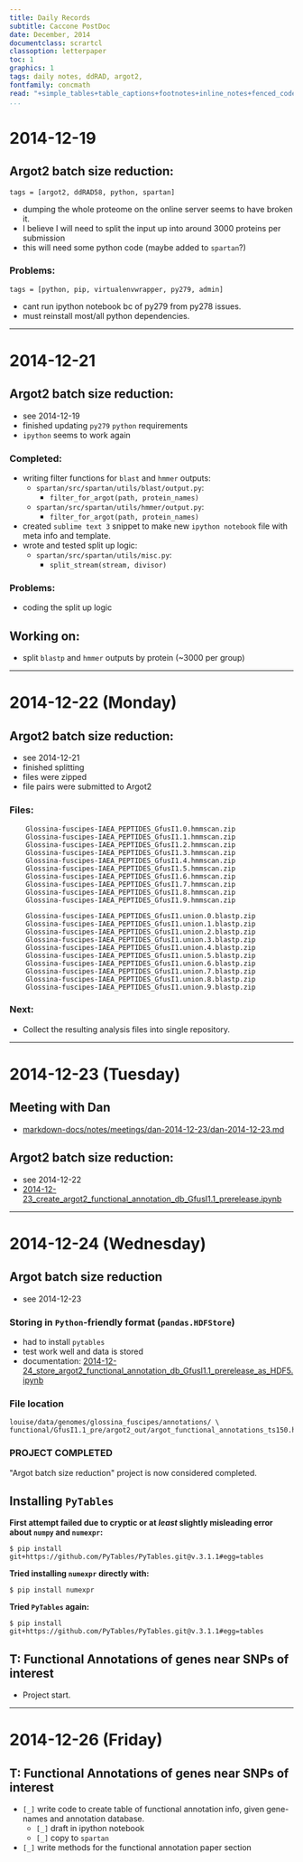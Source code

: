 ```yaml
---
title: Daily Records
subtitle: Caccone PostDoc
date: December, 2014
documentclass: scrartcl
classoption: letterpaper
toc: 1
graphics: 1
tags: daily notes, ddRAD, argot2, 
fontfamily: concmath
read: "+simple_tables+table_captions+footnotes+inline_notes+fenced_code_blocks+fenced_code_attributes+fancy_lists+definition_lists+superscript+subscript+tex_math_dollars"
...
```



# 2014-12-19 #

## Argot2 batch size reduction: ##
```tags
tags = [argot2, ddRAD58, python, spartan]
```

- dumping the whole proteome on the online server seems to have broken it.
- I believe I will need to split the input up into around 3000 proteins per submission
- this will need some python code (maybe added to `spartan`?)

### Problems: ###
```tags
tags = [python, pip, virtualenvwrapper, py279, admin]
```

- cant run ipython notebook bc of py279 from py278 issues.
- must reinstall most/all python dependencies. 

------------------------------------------

# 2014-12-21 #

## Argot2 batch size reduction: ##

- see 2014-12-19
- finished updating `py279` `python` requirements
- `ipython` seems to work again

### Completed: ###

- writing filter functions for `blast` and `hmmer` outputs:
	- `spartan/src/spartan/utils/blast/output.py`: 
		- `filter_for_argot(path, protein_names)`
	- `spartan/src/spartan/utils/hmmer/output.py`: 
		- `filter_for_argot(path, protein_names)`
- created `sublime text 3` snippet to make new `ipython notebook` file with meta info and template.
- wrote and tested split up logic:
	- `spartan/src/spartan/utils/misc.py`:
		- `split_stream(stream, divisor)`


### Problems: ###

- coding the split up logic

## Working on: ##

- split `blastp` and `hmmer` outputs by protein (~3000 per group)

------------------------------------------

# 2014-12-22 (Monday) #

## Argot2 batch size reduction: ##

- see 2014-12-21
- finished splitting
- files were zipped
- file pairs were submitted to Argot2

### Files: ###

```
    Glossina-fuscipes-IAEA_PEPTIDES_GfusI1.0.hmmscan.zip
    Glossina-fuscipes-IAEA_PEPTIDES_GfusI1.1.hmmscan.zip
    Glossina-fuscipes-IAEA_PEPTIDES_GfusI1.2.hmmscan.zip
    Glossina-fuscipes-IAEA_PEPTIDES_GfusI1.3.hmmscan.zip
    Glossina-fuscipes-IAEA_PEPTIDES_GfusI1.4.hmmscan.zip
    Glossina-fuscipes-IAEA_PEPTIDES_GfusI1.5.hmmscan.zip
    Glossina-fuscipes-IAEA_PEPTIDES_GfusI1.6.hmmscan.zip
    Glossina-fuscipes-IAEA_PEPTIDES_GfusI1.7.hmmscan.zip
    Glossina-fuscipes-IAEA_PEPTIDES_GfusI1.8.hmmscan.zip
    Glossina-fuscipes-IAEA_PEPTIDES_GfusI1.9.hmmscan.zip

    Glossina-fuscipes-IAEA_PEPTIDES_GfusI1.union.0.blastp.zip
    Glossina-fuscipes-IAEA_PEPTIDES_GfusI1.union.1.blastp.zip
    Glossina-fuscipes-IAEA_PEPTIDES_GfusI1.union.2.blastp.zip
    Glossina-fuscipes-IAEA_PEPTIDES_GfusI1.union.3.blastp.zip
    Glossina-fuscipes-IAEA_PEPTIDES_GfusI1.union.4.blastp.zip
    Glossina-fuscipes-IAEA_PEPTIDES_GfusI1.union.5.blastp.zip
    Glossina-fuscipes-IAEA_PEPTIDES_GfusI1.union.6.blastp.zip
    Glossina-fuscipes-IAEA_PEPTIDES_GfusI1.union.7.blastp.zip
    Glossina-fuscipes-IAEA_PEPTIDES_GfusI1.union.8.blastp.zip
    Glossina-fuscipes-IAEA_PEPTIDES_GfusI1.union.9.blastp.zip
```

### Next: ###

- Collect the resulting analysis files into single repository.

------------------------------------------

# 2014-12-23 (Tuesday) #

## Meeting with Dan ##

- [markdown-docs/notes/meetings/dan-2014-12-23/dan-2014-12-23.md](file:///home/gus/Dropbox/repos/git/markdown-docs/notes/meetings/dan-2014-12-23/dan-2014-12-23.md)

## Argot2 batch size reduction: ##

- see 2014-12-22
- [2014-12-23_create_argot2_functional_annotation_db_GfusI1.1_prerelease.ipynb](http://localhost:8888/jupiter/notebooks/YALE/ddrad58/2014-12-23_create_argot2_functional_annotation_db_GfusI1.1_prerelease.ipynb)


------------------------------------------

# 2014-12-24 (Wednesday) #

## Argot batch size reduction ##

- see 2014-12-23

### Storing in `Python`-friendly format (`pandas.HDFStore`) ###

- had to install `pytables`
- test work well and data is stored
- documentation: [2014-12-24_store_argot2_functional_annotation_db_GfusI1.1_prerelease_as_HDF5.ipynb](http://localhost:8888/jupiter/notebooks/YALE/ddrad58/2014-12-24_store_argot2_functional_annotation_db_GfusI1.1_prerelease_as_HDF5.ipynb)

### File location ###

```
louise/data/genomes/glossina_fuscipes/annotations/ \
functional/GfusI1.1_pre/argot2_out/argot_functional_annotations_ts150.h5
```

### PROJECT COMPLETED ###

"Argot batch size reduction" project is now considered completed.


## Installing `PyTables` ##

__First attempt  failed due to cryptic or at _least_ slightly misleading error about `numpy` and `numexpr`:__


~~~~~~~~ {.bash}
$ pip install git+https://github.com/PyTables/PyTables.git@v.3.1.1#egg=tables
~~~~~~~~~~~~~~~~~~~

__Tried installing `numexpr` directly with:__

~~~~~~~~ {.bash}
$ pip install numexpr
~~~~~~~~~~~~~~~~~~~

__Tried `PyTables` again:__

~~~~~~~~ {.bash}
$ pip install git+https://github.com/PyTables/PyTables.git@v.3.1.1#egg=tables
~~~~~~~~~~~~~~~~~~~


## T: Functional Annotations of genes near SNPs of interest ##

- Project start.


------------------------------------------


# 2014-12-26 (Friday) #

## T: Functional Annotations of genes near SNPs of interest ##

- `[_]` write code to create table of functional annotation info, given gene-names and annotation database.
    - `[_]` draft in ipython notebook
    - `[_]` copy to `spartan`
- `[_]` write methods for the functional annotation paper section


